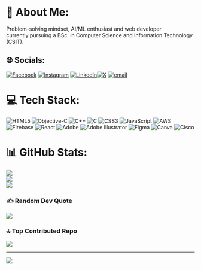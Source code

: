# 💫 About Me:
Problem-solving mindset, AI/ML enthusiast and web developer<br> currently pursuing a BSc. in Computer Science and Information Technology (CSIT).


## 🌐 Socials:
[![Facebook](https://img.shields.io/badge/Facebook-%231877F2.svg?logo=Facebook&logoColor=white)](https://www.facebook.com/rajan.pantha.7583) [![Instagram](https://img.shields.io/badge/Instagram-%23E4405F.svg?logo=Instagram&logoColor=white)](https://www.instagram.com/rajanpantha1/) [![LinkedIn](https://img.shields.io/badge/LinkedIn-%230077B5.svg?logo=linkedin&logoColor=white)](https://www.linkedin.com/in/rajan-pantha-0777122a7/)[![X](https://img.shields.io/badge/X-black.svg?logo=X&logoColor=white)](https://x.com/rajanpanth) [![email](https://img.shields.io/badge/Email-D14836?logo=gmail&logoColor=white)](mailto:pantharajan0@gmail.com) 

# 💻 Tech Stack:
![HTML5](https://img.shields.io/badge/html5-%23E34F26.svg?style=for-the-badge&logo=html5&logoColor=white) ![Objective-C](https://img.shields.io/badge/OBJECTIVE--C-%233A95E3.svg?style=for-the-badge&logo=apple&logoColor=white) ![C++](https://img.shields.io/badge/c++-%2300599C.svg?style=for-the-badge&logo=c%2B%2B&logoColor=white) ![C](https://img.shields.io/badge/c-%2300599C.svg?style=for-the-badge&logo=c&logoColor=white) ![CSS3](https://img.shields.io/badge/css3-%231572B6.svg?style=for-the-badge&logo=css3&logoColor=white) ![JavaScript](https://img.shields.io/badge/javascript-%23323330.svg?style=for-the-badge&logo=javascript&logoColor=%23F7DF1E) ![AWS](https://img.shields.io/badge/AWS-%23FF9900.svg?style=for-the-badge&logo=amazon-aws&logoColor=white) ![Firebase](https://img.shields.io/badge/firebase-%23039BE5.svg?style=for-the-badge&logo=firebase) ![React](https://img.shields.io/badge/react-%2320232a.svg?style=for-the-badge&logo=react&logoColor=%2361DAFB) ![Adobe](https://img.shields.io/badge/adobe-%23FF0000.svg?style=for-the-badge&logo=adobe&logoColor=white) ![Adobe Illustrator](https://img.shields.io/badge/adobe%20illustrator-%23FF9A00.svg?style=for-the-badge&logo=adobe%20illustrator&logoColor=white) ![Figma](https://img.shields.io/badge/figma-%23F24E1E.svg?style=for-the-badge&logo=figma&logoColor=white) ![Canva](https://img.shields.io/badge/Canva-%2300C4CC.svg?style=for-the-badge&logo=Canva&logoColor=white) ![Cisco](https://img.shields.io/badge/cisco-%23049fd9.svg?style=for-the-badge&logo=cisco&logoColor=black) 
# 📊 GitHub Stats:
![](https://github-readme-stats.vercel.app/api?username=rajanpanth&theme=dark&hide_border=false&include_all_commits=false&count_private=false)<br/>
![](https://nirzak-streak-stats.vercel.app/?user=rajanpanth&theme=dark&hide_border=false)<br/>
![](https://github-readme-stats.vercel.app/api/top-langs/?username=rajanpanth&theme=dark&hide_border=false&include_all_commits=false&count_private=false&layout=compact)



### ✍️ Random Dev Quote
![](https://quotes-github-readme.vercel.app/api?type=horizontal&theme=radical)

### 🔝 Top Contributed Repo
![](https://github-contributor-stats.vercel.app/api?username=rajanpanth&limit=5&theme=dark&combine_all_yearly_contributions=true)

---
[![](https://visitcount.itsvg.in/api?id=rajanpanth&icon=0&color=0)](https://visitcount.itsvg.in)

<!-- Proudly created with GPRM ( https://gprm.itsvg.in ) -->
